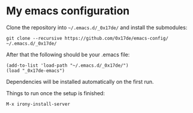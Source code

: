 # My emacs configuration

Clone the repository into `~/.emacs.d/_0x17de/` and install the submodules:
```
git clone --recursive https://github.com/0x17de/emacs-config/ ~/.emacs.d/_0x17de/
```

After that the following should be your .emacs file:

```
(add-to-list 'load-path "~/.emacs.d/_0x17de/")
(load "_0x17de-emacs")
```

Dependencies will be installed automatically on the first run.

Things to run once the setup is finished:
```
M-x irony-install-server
```
